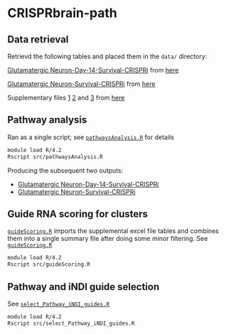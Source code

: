 # CRISPRbrain-path

## Data retrieval
Retrievd the following tables and placed them in the `data/` directory:

[Glutamatergic Neuron-Day-14-Survival-CRISPRi](data/Tian_et_al_2019_2.csv) from [here](https://www.crisprbrain.org/simple-screen/?screen=Glutamatergic%20Neuron-Day-14-Survival-CRISPRi)

[Glutamatergic Neuron-Survival-CRISPRi](data/Tian_et_al_2020_15.csv) from [here](https://www.crisprbrain.org/simple-screen/?screen=Glutamatergic%20Neuron-Survival-CRISPRi)

Supplementary files [1](https://ars.els-cdn.com/content/image/1-s2.0-S0092867422005979-mmc1.xlsx)
[2](https://ars.els-cdn.com/content/image/1-s2.0-S0092867422005979-mmc2.xlsx)
and [3](https://ars.els-cdn.com/content/image/1-s2.0-S0092867422005979-mmc3.xlsx)
from [here](https://doi.org/10.1016/j.cell.2022.05.013)



## Pathway analysis
Ran as a single script; see [`pathwaysAnalysis.R`](src/pathwaysAnalysis.R) for details

```bash
module load R/4.2
Rscript src/pathwaysAnalysis.R
```

Producing the subsequent two outputs:
* [Glutamatergic Neuron-Day-14-Survival-CRISPRi](outputs/pathway_enrichment_2_all.tsv)
* [Glutamatergic Neuron-Survival-CRISPRi](outputs/pathway_enrichment_15_all.tsv)

## Guide RNA scoring for clusters
[`guideScoring.R`](src/guideScoring.R) imports the supplemental excel
file tables and combines them into a single summary file after doing
some minor filtering. See [`guideScoring.R`](src/guideScoring.R)

```bash
module load R/4.2
Rscript src/guideScoring.R
```



## Pathway and iNDI guide selection
See [`select_Pathway_iNDI_guides.R`](src/select_Pathway_iNDI_guides.R) 

```bash
module load R/4.2
Rscript src/select_Pathway_iNDI_guides.R
```
